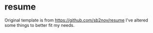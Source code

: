# resume
Original template is from https://github.com/sb2nov/resume 
I've altered some things to better fit my needs.
